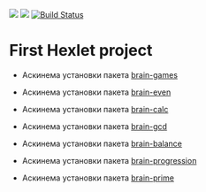 <a href="https://codeclimate.com/github/AlfredSorrow/project-lvl1-s360/maintainability"><img src="https://api.codeclimate.com/v1/badges/58bfe3c350249009a56d/maintainability" /></a>
<a href="https://codeclimate.com/github/AlfredSorrow/project-lvl1-s360/test_coverage"><img src="https://api.codeclimate.com/v1/badges/58bfe3c350249009a56d/test_coverage" /></a>
[![Build Status](https://travis-ci.org/AlfredSorrow/project-lvl1-s360.svg?branch=master)](https://travis-ci.org/AlfredSorrow/project-lvl1-s360)

# First Hexlet project

- Аскинема установки пакета [brain-games](https://asciinema.org/a/yXStCWdVpjKHVKVlpdLTtlA9R)

- Аскинема установки пакета [brain-even](https://asciinema.org/a/B4AQkhnEvdg9aUFE8ISgZhvGE)

- Аскинема установки пакета [brain-calc](https://asciinema.org/a/Xe2bKwbcIjuG37fJO5BCa5FQm)

- Аскинема установки пакета [brain-gcd](https://asciinema.org/a/S1UMoerXHYT0ISDOrzXOuew9h)

- Аскинема установки пакета [brain-balance](https://asciinema.org/a/TitieBcL0u7yaL1w3GIHaSEbN)

- Аскинема установки пакета [brain-progression](https://asciinema.org/a/9VjqMGUYlOKl7PNWnRi0lnwOd)

- Аскинема установки пакета [brain-prime](https://asciinema.org/a/4Nb2ZOOWcNeX3rtInGYruVPVP)

